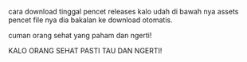 cara download tinggal pencet releases kalo udah di bawah nya assets pencet file nya dia bakalan ke download otomatis.

cuman orang sehat yang  paham dan ngerti!

KALO ORANG SEHAT PASTI TAU DAN NGERTI!

